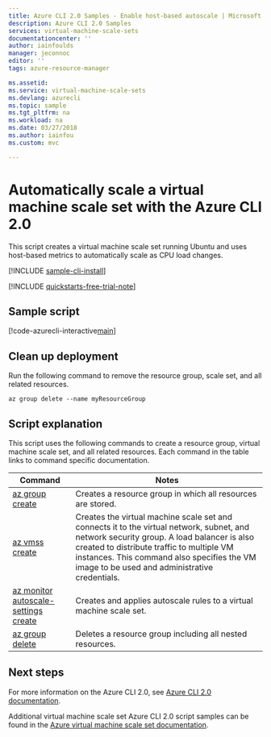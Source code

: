 ```yaml
---
title: Azure CLI 2.0 Samples - Enable host-based autoscale | Microsoft Docs
description: Azure CLI 2.0 Samples
services: virtual-machine-scale-sets
documentationcenter: ''
author: iainfoulds
manager: jeconnoc
editor: ''
tags: azure-resource-manager

ms.assetid:
ms.service: virtual-machine-scale-sets
ms.devlang: azurecli
ms.topic: sample
ms.tgt_pltfrm: na
ms.workload: na
ms.date: 03/27/2018
ms.author: iainfou
ms.custom: mvc

---
```


# Automatically scale a virtual machine scale set with the Azure CLI 2.0
This script creates a virtual machine scale set running Ubuntu and uses host-based metrics to automatically scale as CPU load changes.

[!INCLUDE [sample-cli-install](../../../includes/sample-cli-install.md)]

[!INCLUDE [quickstarts-free-trial-note](../../../includes/quickstarts-free-trial-note.md)]

## Sample script
[!code-azurecli-interactive[main](../../../cli_scripts/virtual-machine-scale-sets/auto-scale-host-metrics/auto-scale-host-metrics.sh "Automatically scale a virtual machine scale set")]

## Clean up deployment
Run the following command to remove the resource group, scale set, and all related resources.

```azurecli-interactive
az group delete --name myResourceGroup
```

## Script explanation
This script uses the following commands to create a resource group, virtual machine scale set, and all related resources. Each command in the table links to command specific documentation.

| Command | Notes |
|---|---|
| [az group create](/cli/azure/ad/group#az_ad_group_create) | Creates a resource group in which all resources are stored. |
| [az vmss create](/cli/azure/vmss#az_vmss_create) | Creates the virtual machine scale set and connects it to the virtual network, subnet, and network security group. A load balancer is also created to distribute traffic to multiple VM instances. This command also specifies the VM image to be used and administrative credentials.  |
| [az monitor autoscale-settings create](/cli/azure/monitor/autoscale-settings#az_monitor_autoscale_settings_create) | Creates and applies autoscale rules to a virtual machine scale set. |
| [az group delete](/cli/azure/ad/group#delete) | Deletes a resource group including all nested resources. |

## Next steps
For more information on the Azure CLI 2.0, see [Azure CLI 2.0 documentation](https://docs.microsoft.com/cli/azure/overview).

Additional virtual machine scale set Azure CLI 2.0 script samples can be found in the [Azure virtual machine scale set documentation](../cli-samples.md).
